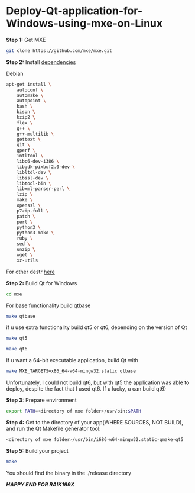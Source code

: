# Deploy-Qt-application-for-Windows-using-mxe-on-Linux

**Step 1:** Get MXE
```bash
git clone https://github.com/mxe/mxe.git
```
**Step 2:** Install [dependencies](https://mxe.cc/#requirements)

Debian
```bash
apt-get install \
    autoconf \
    automake \
    autopoint \
    bash \
    bison \
    bzip2 \
    flex \
    g++ \
    g++-multilib \
    gettext \
    git \
    gperf \
    intltool \
    libc6-dev-i386 \
    libgdk-pixbuf2.0-dev \
    libltdl-dev \
    libssl-dev \
    libtool-bin \
    libxml-parser-perl \
    lzip \
    make \
    openssl \
    p7zip-full \
    patch \
    perl \
    python3 \
    python3-mako \
    ruby \
    sed \
    unzip \
    wget \
    xz-utils
```
For other destr [here](https://mxe.cc/#requirements)

**Step 2:** Build Qt for Windows

```bash
cd mxe
```
For base functionality build qtbase
```bash
make qtbase
```
if u use extra functionality build qt5 or qt6, depending on the version of Qt
```bash
make qt5
```

```bash
make qt6
```

If u want a 64-bit executable application, build Qt with
```bash
make MXE_TARGETS=x86_64-w64-mingw32.static qtbase
```

Unfortunately, I could not build qt6, but with qt5 the application was able to deploy, despite the fact that I used qt6. If u lucky, u can build qt6)

**Step 3:** Prepare environment

```bash
export PATH=<directory of mxe folder>/usr/bin:$PATH  
```

**Step 4:** Get to the directory of your app(WHERE SOURCES, NOT BUILD), and run the Qt Makefile generator tool:

```bash
<directory of mxe folder>/usr/bin/i686-w64-mingw32.static-qmake-qt5
```

**Step 5:** Build your project

```bash
make
```
You should find the binary in the ./release directory


***HAPPY END FOR RAIK199X***
